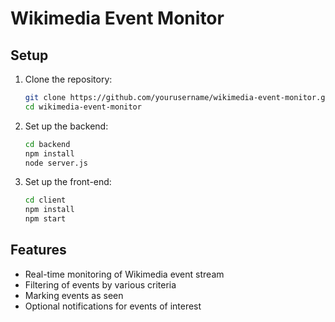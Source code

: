 # Wikimedia Event Monitor

## Setup

1. Clone the repository:

   ```sh
   git clone https://github.com/yourusername/wikimedia-event-monitor.git
   cd wikimedia-event-monitor
   ```

2. Set up the backend:

   ```sh
   cd backend
   npm install
   node server.js
   ```

3. Set up the front-end:
   ```sh
   cd client
   npm install
   npm start
   ```

## Features

- Real-time monitoring of Wikimedia event stream
- Filtering of events by various criteria
- Marking events as seen
- Optional notifications for events of interest
